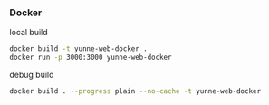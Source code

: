 ### Docker

local build

```sh
docker build -t yunne-web-docker .
docker run -p 3000:3000 yunne-web-docker
```

debug build

```sh
docker build . --progress plain --no-cache -t yunne-web-docker
```